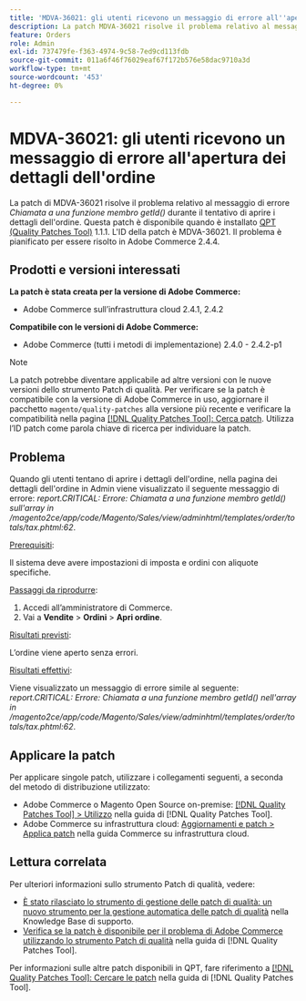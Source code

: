 ```yaml
---
title: 'MDVA-36021: gli utenti ricevono un messaggio di errore all''apertura dei dettagli dell''ordine'
description: La patch MDVA-36021 risolve il problema relativo al messaggio di errore *Call to a member function getId()* durante il tentativo di aprire i dettagli dell'ordine. Questa patch è disponibile quando è installato [Quality Patches Tool (QPT)](https://experienceleague.adobe.com/en/docs/commerce-operations/tools/quality-patches-tool/quality-patches-tool-to-self-serve-quality-patches) 1.1.1. L'ID della patch è MDVA-36021. Il problema è pianificato per essere risolto in Adobe Commerce 2.4.4.
feature: Orders
role: Admin
exl-id: 737479fe-f363-4974-9c58-7ed9cd113fdb
source-git-commit: 011a6f46f76029eaf67f172b576e58dac9710a3d
workflow-type: tm+mt
source-wordcount: '453'
ht-degree: 0%

---
```


# MDVA-36021: gli utenti ricevono un messaggio di errore all&#39;apertura dei dettagli dell&#39;ordine

La patch di MDVA-36021 risolve il problema relativo al messaggio di errore *Chiamata a una funzione membro getId()* durante il tentativo di aprire i dettagli dell&#39;ordine. Questa patch è disponibile quando è installato [QPT (Quality Patches Tool)](https://experienceleague.adobe.com/en/docs/commerce-operations/tools/quality-patches-tool/quality-patches-tool-to-self-serve-quality-patches) 1.1.1. L&#39;ID della patch è MDVA-36021. Il problema è pianificato per essere risolto in Adobe Commerce 2.4.4.

## Prodotti e versioni interessati

**La patch è stata creata per la versione di Adobe Commerce:**

* Adobe Commerce sull’infrastruttura cloud 2.4.1, 2.4.2

**Compatibile con le versioni di Adobe Commerce:**

* Adobe Commerce (tutti i metodi di implementazione) 2.4.0 - 2.4.2-p1

>[!NOTE]
>
>La patch potrebbe diventare applicabile ad altre versioni con le nuove versioni dello strumento Patch di qualità. Per verificare se la patch è compatibile con la versione di Adobe Commerce in uso, aggiornare il pacchetto `magento/quality-patches` alla versione più recente e verificare la compatibilità nella pagina [[!DNL Quality Patches Tool]: Cerca patch](https://experienceleague.adobe.com/en/docs/commerce-operations/tools/quality-patches-tool/quality-patches-tool-to-self-serve-quality-patches). Utilizza l’ID patch come parola chiave di ricerca per individuare la patch.

## Problema

Quando gli utenti tentano di aprire i dettagli dell&#39;ordine, nella pagina dei dettagli dell&#39;ordine in Admin viene visualizzato il seguente messaggio di errore: *report.CRITICAL: Errore: Chiamata a una funzione membro getId() sull&#39;array in /magento2ce/app/code/Magento/Sales/view/adminhtml/templates/order/totals/tax.phtml:62*.

<u>Prerequisiti</u>:

Il sistema deve avere impostazioni di imposta e ordini con aliquote specifiche.

<u>Passaggi da riprodurre</u>:

1. Accedi all’amministratore di Commerce.
1. Vai a **Vendite** > **Ordini** > **Apri ordine**.

<u>Risultati previsti</u>:

L’ordine viene aperto senza errori.

<u>Risultati effettivi</u>:

Viene visualizzato un messaggio di errore simile al seguente: *report.CRITICAL: Errore: Chiamata a una funzione membro getId() nell&#39;array in /magento2ce/app/code/Magento/Sales/view/adminhtml/templates/order/totals/tax.phtml:62*.

## Applicare la patch

Per applicare singole patch, utilizzare i collegamenti seguenti, a seconda del metodo di distribuzione utilizzato:

* Adobe Commerce o Magento Open Source on-premise: [[!DNL Quality Patches Tool] > Utilizzo](/help/tools/quality-patches-tool/usage.md) nella guida di [!DNL Quality Patches Tool].
* Adobe Commerce su infrastruttura cloud: [Aggiornamenti e patch > Applica patch](https://experienceleague.adobe.com/docs/commerce-cloud-service/user-guide/develop/upgrade/apply-patches.html) nella guida Commerce su infrastruttura cloud.

## Lettura correlata

Per ulteriori informazioni sullo strumento Patch di qualità, vedere:

* [È stato rilasciato lo strumento di gestione delle patch di qualità: un nuovo strumento per la gestione automatica delle patch di qualità](https://experienceleague.adobe.com/en/docs/commerce-operations/tools/quality-patches-tool/quality-patches-tool-to-self-serve-quality-patches) nella Knowledge Base di supporto.
* [Verifica se la patch è disponibile per il problema di Adobe Commerce utilizzando lo strumento Patch di qualità](/help/tools/quality-patches-tool/patches-available-in-qpt/check-patch-for-magento-issue-with-magento-quality-patches.md) nella guida di [!DNL Quality Patches Tool].

Per informazioni sulle altre patch disponibili in QPT, fare riferimento a [[!DNL Quality Patches Tool]: Cercare le patch](https://experienceleague.adobe.com/tools/commerce-quality-patches/index.html) nella guida di [!DNL Quality Patches Tool].
